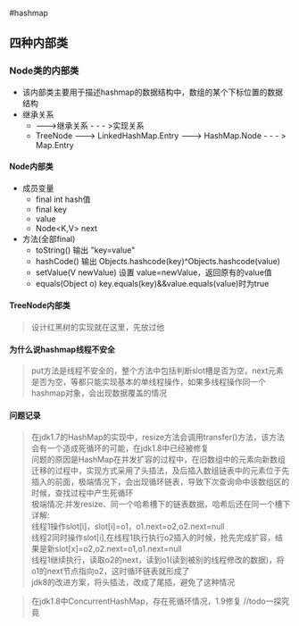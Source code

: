 #hashmap
## 四种内部类
### Node类的内部类
* 该内部类主要用于描述hashmap的数据结构中，数组的某个下标位置的数据结构
* 继承关系
    * --->继承关系    - - - >实现关系
    * TreeNode ---> LinkedHashMap.Entry ---> HashMap.Node - - - > Map.Entry
#### Node内部类
* 成员变量
    * final int hash值
    * final key
    * value
    * Node<K,V> next
* 方法(全部final)
    * toString() 输出 "key=value"
    * hashCode() 输出 Objects.hashcode(key)^Objects.hashcode(value)
    * setValue(V newValue) 设置 value=newValue，返回原有的value值
    * equals(Object o) key.equals(key)&&value.equals(value)时为true
#### TreeNode内部类
> 设计红黑树的实现就在这里，先放过他


#### 为什么说hashmap线程不安全
> put方法是线程不安全的，整个方法中包括判断slot槽是否为空，next元素是否为空，等都只能实现基本的单线程操作，如果多线程操作同一个hashmap对象，会出现数据覆盖的情况

#### 问题记录
> 在jdk1.7的HashMap的实现中，resize方法会调用transfer()方法，该方法会有一个造成死循环的可能，在jdk1.8中已经被修复  
问题的原因是HashMap在并发扩容的过程中，在旧数组中的元素向新数组迁移的过程中，实现方式采用了头插法，及后插入数组链表中的元素位于先插入的前面，极端情况下，会出现循环链表，导致下次查询命中该数组区的时候，查找过程中产生死循环  
极端情况:并发resize、同一个哈希槽下的链表数据，哈希后还在同一个槽下  
详解:  
线程1操作slot[i]，slot[i]=o1，o1.next=o2,o2.next=null  
线程2同时操作slot[i],在线程1执行执行o2插入的时候，抢先完成扩容，结果是新slot[x]=o2,o2.next=o1,o1.next=null  
线程1继续执行，读取o2的next，读到o1(读到被别的线程修改的数据)，将o1的next节点指向o2，这时循环链表就形成了  
jdk8的改进方案，将头插法，改成了尾插，避免了这种情况

> 在jdk1.8中ConcurrentHashMap，存在死循环情况，1.9修复
//todo一探究竟



